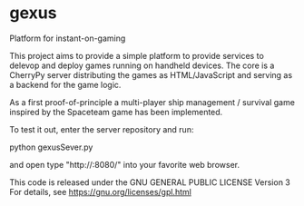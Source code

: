 gexus
=====

Platform for instant-on-gaming

This project aims to provide a simple platform to provide services to delevop and deploy games running on handheld devices.
The core is a CherryPy server distributing the games as HTML/JavaScript and serving as a backend for the game logic.

As a first proof-of-principle a multi-player ship management / survival game inspired by the Spaceteam game has been implemented.

To test it out, enter the server repository and run:

python gexusSever.py

and open type "http://<your server ip>:8080/" into your favorite web browser.


This code is released under the GNU GENERAL PUBLIC LICENSE Version 3
For details, see https://gnu.org/licenses/gpl.html
